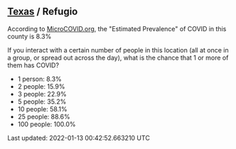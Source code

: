 
## [Texas](/united-states/texas) / Refugio

According to [MicroCOVID.org](http://microcovid.org),
the "Estimated Prevalence" of COVID in this county is 8.3%

If you interact with a certain number of people in this location
(all at once in a group, or spread out across the day), what is the chance that
1 or more of them has COVID?

- 1 person: 8.3%
- 2 people: 15.9%
- 3 people: 22.9%
- 5 people: 35.2%
- 10 people: 58.1%
- 25 people: 88.6%
- 100 people: 100.0%

Last updated: 2022-01-13 00:42:52.663210 UTC

